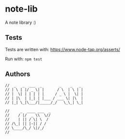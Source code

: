 # note-lib

A note library :)

## Tests

Tests are written with: https://www.node-tap.org/asserts/

Run with: `npm test`

## Authors

```
//  _   _  ___  _        _    _   _
// | \ | |/ _ \| |      / \  | \ | |
// |  \| | | | | |     / _ \ |  \| |
// | |\  | |_| | |___ / ___ \| |\  |
// |_| \_|\___/|_____/_/   \_\_| \_|
```


```
//     _  ____ ___  _
//    / |/  _ \\  \//
//    | || / \| \  /
// /\_| || |-|| / /
// \____/\_/ \|/_/
//
```
